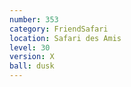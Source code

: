 ```yaml
---
number: 353
category: FriendSafari
location: Safari des Amis
level: 30
version: X
ball: dusk
---
```

